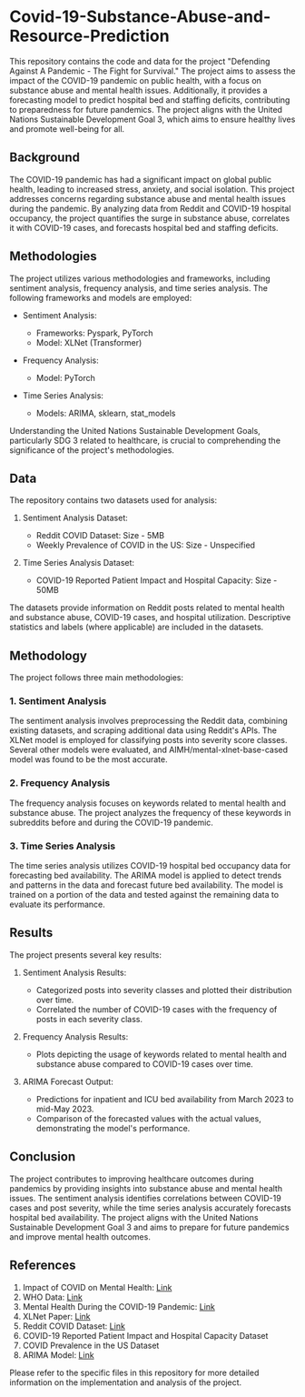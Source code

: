 # Covid-19-Substance-Abuse-and-Resource-Prediction

This repository contains the code and data for the project "Defending Against A Pandemic - The Fight for Survival." The project aims to assess the impact of the COVID-19 pandemic on public health, with a focus on substance abuse and mental health issues. Additionally, it provides a forecasting model to predict hospital bed and staffing deficits, contributing to preparedness for future pandemics. The project aligns with the United Nations Sustainable Development Goal 3, which aims to ensure healthy lives and promote well-being for all.

## Background
The COVID-19 pandemic has had a significant impact on global public health, leading to increased stress, anxiety, and social isolation. This project addresses concerns regarding substance abuse and mental health issues during the pandemic. By analyzing data from Reddit and COVID-19 hospital occupancy, the project quantifies the surge in substance abuse, correlates it with COVID-19 cases, and forecasts hospital bed and staffing deficits.

## Methodologies
The project utilizes various methodologies and frameworks, including sentiment analysis, frequency analysis, and time series analysis. The following frameworks and models are employed:

- Sentiment Analysis:
  - Frameworks: Pyspark, PyTorch
  - Model: XLNet (Transformer)

- Frequency Analysis:
  - Model: PyTorch

- Time Series Analysis:
  - Models: ARIMA, sklearn, stat_models

Understanding the United Nations Sustainable Development Goals, particularly SDG 3 related to healthcare, is crucial to comprehending the significance of the project's methodologies.

## Data
The repository contains two datasets used for analysis:

1. Sentiment Analysis Dataset:
   - Reddit COVID Dataset: Size - 5MB
   - Weekly Prevalence of COVID in the US: Size - Unspecified

2. Time Series Analysis Dataset:
   - COVID-19 Reported Patient Impact and Hospital Capacity: Size - 50MB

The datasets provide information on Reddit posts related to mental health and substance abuse, COVID-19 cases, and hospital utilization. Descriptive statistics and labels (where applicable) are included in the datasets.

## Methodology
The project follows three main methodologies:

### 1. Sentiment Analysis
The sentiment analysis involves preprocessing the Reddit data, combining existing datasets, and scraping additional data using Reddit's APIs. The XLNet model is employed for classifying posts into severity score classes. Several other models were evaluated, and AIMH/mental-xlnet-base-cased model was found to be the most accurate.

### 2. Frequency Analysis
The frequency analysis focuses on keywords related to mental health and substance abuse. The project analyzes the frequency of these keywords in subreddits before and during the COVID-19 pandemic.

### 3. Time Series Analysis
The time series analysis utilizes COVID-19 hospital bed occupancy data for forecasting bed availability. The ARIMA model is applied to detect trends and patterns in the data and forecast future bed availability. The model is trained on a portion of the data and tested against the remaining data to evaluate its performance.

## Results
The project presents several key results:

1. Sentiment Analysis Results:
   - Categorized posts into severity classes and plotted their distribution over time.
   - Correlated the number of COVID-19 cases with the frequency of posts in each severity class.

2. Frequency Analysis Results:
   - Plots depicting the usage of keywords related to mental health and substance abuse compared to COVID-19 cases over time.

3. ARIMA Forecast Output:
   - Predictions for inpatient and ICU bed availability from March 2023 to mid-May 2023.
   - Comparison of the forecasted values with the actual values, demonstrating the model's performance.

## Conclusion
The project contributes to improving healthcare outcomes during pandemics by providing insights into substance abuse and mental health issues. The sentiment analysis identifies correlations between COVID-19 cases and post severity, while the time series analysis accurately forecasts hospital bed availability. The project aligns with the United Nations Sustainable Development Goal 3 and aims to prepare for future pandemics and improve mental health outcomes.

## References
1. Impact of COVID on Mental Health: [Link](https://www.covidminds.org/)
2. WHO Data: [Link](https://www.who.int/data/gho)
3. Mental Health During the COVID-19 Pandemic: [Link](https://journals.plos.org/plosone/article?id=10.1371/journal.pone.0277562)
4. XLNet Paper: [Link](https://arxiv.org/abs/1906.08237)
5. Reddit COVID Dataset: [Link](https://www.kaggle.com/datasets/pavellexyr/the-reddit-covid-dataset)
6. COVID-19 Reported Patient Impact and Hospital Capacity Dataset
7. COVID Prevalence in the US Dataset
8. ARIMA Model: [Link](https://www.researchgate.net/publication/328633706_Fore)

Please refer to the specific files in this repository for more detailed information on the implementation and analysis of the project.
